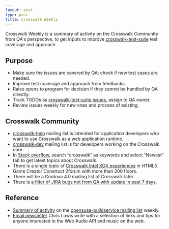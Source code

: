 ```yaml
---
layout: post
type: post
title: Crosswalk Weekly
---
```


Crosswalk Weekly is a summary of activity on the Crosswalk Community from QA's perspective, to get inputs to improve [crosswalk-test-suite](https://github.com/crosswalk-project/crosswalk-test-suite) test coverage and approach.

## Purpose

* Make sure the issues are covered by QA; check if new test cases are needed.
* Improve test coverage and approach from feedbacks.
* Raise opens to program for decision if they cannot be handled by QA directly.
* Track TODOs as [crosswalk-test-suite issues](https://github.com/crosswalk-project/crosswalk-test-suite/issues), assign to QA owner.
* Review issues weekly for new ones and process of existing.

## Crosswalk Community

* [crosswalk-help](https://lists.crosswalk-project.org/mailman/listinfo/crosswalk-help) mailing list is intended for application developers who want to use Crosswalk as a web application runtime.
* [crosswalk-dev](https://lists.crosswalk-project.org/mailman/listinfo/crosswalk-dev) mailing list is for developers working on the Crosswalk core.
* In [Stack overflow](http://stackoverflow.com/search?tab=newest&q=crosswalk), search “crosswalk” as keywords and select “Newest” tab to get latest topics about Crosswalk.
* There is a single topic of [Crosswalk Intel XDK experiences](https://www.scirra.com/forum/crosswalk-intel-xdk-experiences_t101139?&start=210) in HTML5 Game Creator Construct 2forum with more than 200 floors.
* There will be a Cordova 4.0 mailing list of Crosswalk later.
* There is [a filter of JIRA bugs not from QA with update in past 7 days](https://crosswalk-project.org/jira/issues/?filter=11404).

## Reference
* [Summary of activity](http://openbuildservice.org/blog/) on the [opensuse-buildservice mailing list](http://lists.opensuse.org/opensuse-buildservice/) weekly.
* [Email newsletter](http://blog.chrislowis.co.uk/waw.html) Chris Lowis write with a selection of links and tips for anyone interested in the Web Audio API and music on the web.

